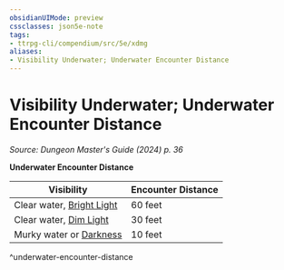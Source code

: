 ```yaml
---
obsidianUIMode: preview
cssclasses: json5e-note
tags:
- ttrpg-cli/compendium/src/5e/xdmg
aliases:
- Visibility Underwater; Underwater Encounter Distance
---
```

# Visibility Underwater; Underwater Encounter Distance
*Source: Dungeon Master's Guide (2024) p. 36* 

**Underwater Encounter Distance**

| Visibility | Encounter Distance |
|------------|--------------------|
| Clear water, [Bright Light](Інструменти%20ДМ/CLI/rules/variant-rules/bright-light-xphb.md) | 60 feet |
| Clear water, [Dim Light](Інструменти%20ДМ/CLI/rules/variant-rules/dim-light-xphb.md) | 30 feet |
| Murky water or [Darkness](Інструменти%20ДМ/CLI/rules/variant-rules/darkness-xphb.md) | 10 feet |
^underwater-encounter-distance